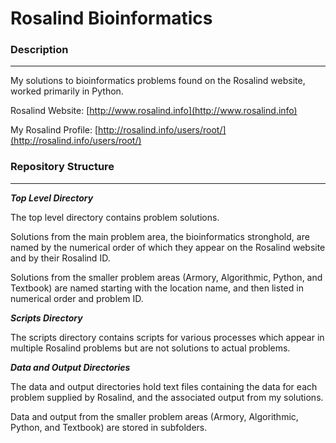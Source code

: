 # Rosalind Bioinformatics #

### Description
---
My solutions to bioinformatics problems found on the Rosalind website, worked primarily in Python.

Rosalind Website: [http://www.rosalind.info](http://www.rosalind.info)

My Rosalind Profile: [http://rosalind.info/users/root/](http://rosalind.info/users/root/)

### Repository Structure
---
***Top Level Directory***

The top level directory contains problem solutions.  

Solutions from the main problem area, the bioinformatics stronghold, are named by the numerical order of which they appear on the Rosalind website and by their Rosalind ID.

Solutions from the smaller problem areas (Armory, Algorithmic, Python, and Textbook) are named starting with the location name, and then listed in numerical order and problem ID.

***Scripts Directory***

The scripts directory contains scripts for various processes which appear in multiple Rosalind problems but are not solutions to actual problems.

***Data and Output Directories***

The data and output directories hold text files containing the data for each problem supplied by Rosalind, and the associated output from my solutions.  

Data and output from the smaller problem areas (Armory, Algorithmic, Python, and Textbook) are stored in subfolders. 

